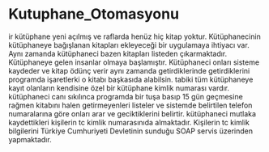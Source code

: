 # Kutuphane_Otomasyonu
ir kütüphane yeni açılmış ve raflarda henüz hiç kitap yoktur. Kütüphanecinin kütüphaneye  bağışlanan kitapları ekleyeceği bir uygulamaya ihtiyacı var. Aynı zamanda kütüphaneci  bazen kitapları listeden çıkarmaktadır. Kütüphaneye gelen insanlar olmaya başlamıştır.  Kütüphaneci onları sisteme kaydeder ve kitap ödünç verir aynı zamanda getirdiklerinde  getirdiklerini programda işaretlerki o kitabı başkasıda alabilsin. tabiki tüm kütüphaneye  kayıt olanların kendisine özel bir kütüphane kimlik numarası vardır. kütüphaneci  canı sıkılınca programda bir tuşa basıp 15 gün geçmesine rağmen kitabını halen getirmeyenleri  listeler ve sistemde belirtilen telefon numaralarına göre onları arar ve geciktiklerini belirtir.  kütüphaneci mutlaka kaydettikleri kişilerin tc kimlik numarasınıda almaktadır.  Kişilerin tc kimlik bilgilerini Türkiye Cumhuriyeti Devletinin sunduğu SOAP servis üzerinden yapmaktadır.
